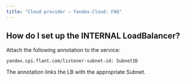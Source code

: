 ```yaml
---
title: "Сloud provider — Yandex.Cloud: FAQ"
---
```


## How do I set up the INTERNAL LoadBalancer?

Attach the following annotation to the service:
```
yandex.cpi.flant.com/listener-subnet-id: SubnetID
```
The annotation links the LB with the appropriate Subnet.
